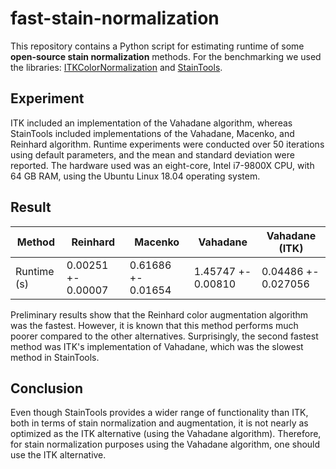 # fast-stain-normalization

This repository contains a Python script for estimating runtime of some **open-source stain normalization** methods. For the benchmarking we used the libraries: [ITKColorNormalization](https://github.com/InsightSoftwareConsortium/ITKColorNormalization) and [StainTools](https://github.com/Peter554/StainTools).

## Experiment

ITK included an implementation of the Vahadane algorithm, whereas StainTools included implementations of the Vahadane, Macenko, and Reinhard algorithm. Runtime experiments were conducted over 50 iterations using default parameters, and the mean and standard deviation were reported. The hardware used was an eight-core, Intel i7-9800X CPU, with 64 GB RAM, using the Ubuntu Linux 18.04 operating system.

## Result

| Method  | Reinhard | Macenko | Vahadane | Vahadane (ITK) |
| ------------- | ------------- | ------------- | ------------- | ------------- |
| Runtime (s)  | 0.00251 +- 0.00007 | 0.61686 +- 0.01654 | 1.45747 +- 0.00810 | 0.04486 +- 0.027056 |

Preliminary results show that the Reinhard color augmentation algorithm was the fastest. However, it is known that this method performs much poorer compared to the other alternatives. Surprisingly, the second fastest method was ITK's implementation of Vahadane, which was the slowest method in StainTools.

## Conclusion

Even though StainTools provides a wider range of functionality than ITK, both in terms of stain normalization and augmentation, it is not nearly as optimized as the ITK alternative (using the Vahadane algorithm). Therefore, for stain normalization purposes using the Vahadane algorithm, one should use the ITK alternative.

